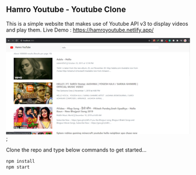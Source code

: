 ## Hamro Youtube - Youtube Clone

This is a simple website that makes use of Youtube API v3 to display videos and play them.
Live Demo : https://hamroyoutube.netlify.app/

![Hamro Youtube Screenshot](./public/project-screenshot.png);

Clone the repo and type below commands to get started...

```
npm install
npm start
```
